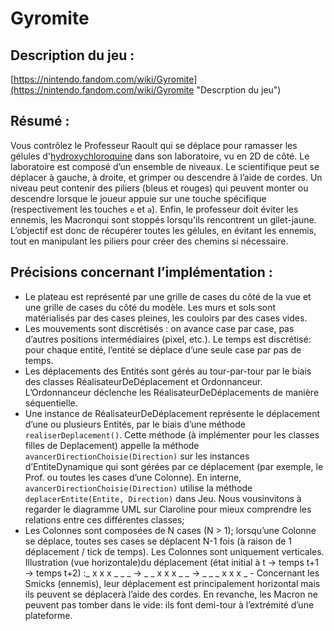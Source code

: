 # Gyromite
## Description du jeu : 
[https://nintendo.fandom.com/wiki/Gyromite](https://nintendo.fandom.com/wiki/Gyromite "Descrption du jeu")
## Résumé :
Vous contrôlez le Professeur Raoult qui se déplace pour ramasser les gélules d'[hydroxychloroquine](https://fr.wikipedia.org/wiki/Hydroxychloroquine "hydroxychloroquine") dans son laboratoire, vu en 2D de côté. Le laboratoire est composé d’un ensemble de niveaux. Le scientifique peut se déplacer à gauche, à droite, et grimper ou descendre à l’aide de cordes. Un niveau peut contenir des piliers (bleus et rouges) qui peuvent monter ou descendre lorsque le joueur appuie sur une touche spécifique (respectivement les touches `e` et `a`). Enfin, le professeur doit éviter les ennemis, les Macronqui sont stoppés lorsqu'ils rencontrent un gilet-jaune. L’objectif est donc de récupérer toutes les gélules, en évitant les ennemis, tout en manipulant les piliers pour créer des chemins si nécessaire.
## Précisions concernant l’implémentation :
* Le plateau est représenté par une grille de cases du côté de la vue et une grille de cases du côté du modèle. Les murs et sols sont matérialisés par des cases pleines, les couloirs par des cases vides.
* Les mouvements sont discrétisés : on avance case par case, pas d’autres positions intermédiaires (pixel, etc.). Le temps est discrétisé: pour chaque entité, l’entité se déplace d’une seule case par pas de temps.
* Les déplacements des Entités sont gérés au tour-par-tour par le biais des classes RéalisateurDeDéplacement et Ordonnanceur. L’Ordonnanceur déclenche les RéalisateurDeDéplacements de manière séquentielle.
* Une instance de RéalisateurDeDéplacement représente le déplacement d’une ou plusieurs Entités, par le biais d’une méthode `realiserDeplacement()`. Cette méthode (à implémenter pour les classes filles de Deplacement) appelle la méthode `avancerDirectionChoisie(Direction)` sur les instances d’EntiteDynamique qui sont gérées par ce déplacement (par exemple, le Prof. ou toutes les cases d’une Colonne). En interne, `avancerDirectionChoisie(Direction)` utilise la méthode `deplacerEntite(Entite, Direction)` dans Jeu. Nous vousinvitons à regarder le diagramme UML sur Claroline pour mieux comprendre les relations entre ces différentes classes;
* Les Colonnes sont composées de N cases (N > 1); lorsqu’une Colonne se déplace, toutes ses cases se déplacent N-1 fois (à raison de 1 déplacement / tick de temps). Les Colonnes sont uniquement verticales. Illustration (vue horizontale)du déplacement (état initial à t → temps t+1 → temps t+2) :_ x x x _ _ _  → _ _ x x x _ _  → _ _ _ x x x _ - Concernant les Smicks (ennemis), leur déplacement est principalement horizontal mais ils peuvent se déplacerà l’aide des cordes. En revanche, les Macron ne peuvent pas tomber dans le vide: ils font demi-tour à l’extrémité d’une plateforme.